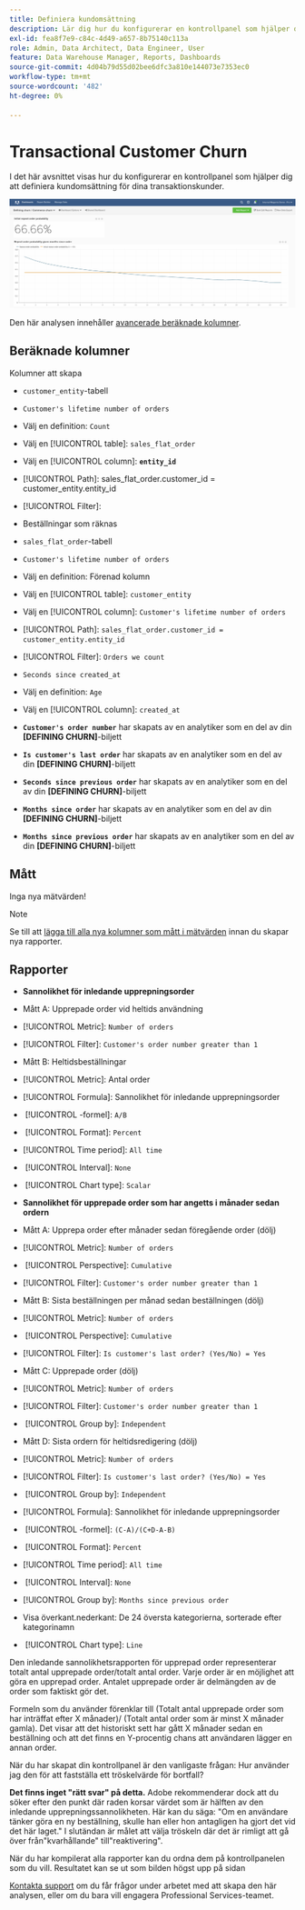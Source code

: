 ```yaml
---
title: Definiera kundomsättning
description: Lär dig hur du konfigurerar en kontrollpanel som hjälper dig att definiera kundomsättning för dina transaktionskunder.
exl-id: fea8f7e9-c84c-4d49-a657-8b75140c113a
role: Admin, Data Architect, Data Engineer, User
feature: Data Warehouse Manager, Reports, Dashboards
source-git-commit: 4d04b79d55d02bee6dfc3a810e144073e7353ec0
workflow-type: tm+mt
source-wordcount: '482'
ht-degree: 0%

---
```


# Transactional Customer Churn

I det här avsnittet visas hur du konfigurerar en kontrollpanel som hjälper dig att definiera kundomsättning för dina transaktionskunder.

![Kontrollpanel för kundomsättning som visar omsättningsfrekvens och kvarhållningsmått](../../assets/churn-deashboard.png)

Den här analysen innehåller [avancerade beräknade kolumner](../data-warehouse-mgr/adv-calc-columns.md).

## Beräknade kolumner

Kolumner att skapa

* `customer_entity`-tabell
* `Customer's lifetime number of orders`
* Välj en definition: `Count`
* Välj en [!UICONTROL table]: `sales_flat_order`
* Välj en [!UICONTROL column]: **`entity_id`**
* [!UICONTROL Path]: sales_flat_order.customer_id = customer_entity.entity_id
* [!UICONTROL Filter]:
* Beställningar som räknas

* `sales_flat_order`-tabell
* `Customer's lifetime number of orders`
* Välj en definition: Förenad kolumn
* Välj en [!UICONTROL table]: `customer_entity`
* Välj en [!UICONTROL column]: `Customer's lifetime number of orders`
* [!UICONTROL Path]: `sales_flat_order.customer_id = customer_entity.entity_id`
* [!UICONTROL Filter]: `Orders we count`

* `Seconds since created_at`
* Välj en definition: `Age`
* Välj en [!UICONTROL column]: `created_at`

* **`Customer's order number`** har skapats av en analytiker som en del av din **[DEFINING CHURN]**-biljett
* **`Is customer's last order`** har skapats av en analytiker som en del av din **[DEFINING CHURN]**-biljett
* **`Seconds since previous order`** har skapats av en analytiker som en del av din **[DEFINING CHURN]**-biljett
* **`Months since order`** har skapats av en analytiker som en del av din **[DEFINING CHURN]**-biljett
* **`Months since previous order`** har skapats av en analytiker som en del av din **[DEFINING CHURN]**-biljett

## Mått

Inga nya mätvärden!

>[!NOTE]
>
>Se till att [lägga till alla nya kolumner som mått i mätvärden](../data-warehouse-mgr/manage-data-dimensions-metrics.md) innan du skapar nya rapporter.

## Rapporter

* **Sannolikhet för inledande upprepningsorder**
* Mått A: Upprepade order vid heltids användning
* [!UICONTROL Metric]: `Number of orders`
* [!UICONTROL Filter]: `Customer's order number greater than 1`

* Mått B: Heltidsbeställningar
* [!UICONTROL Metric]: Antal order

* [!UICONTROL Formula]: Sannolikhet för inledande upprepningsorder
* &#x200B;
  [!UICONTROL -formel]: `A/B`
* &#x200B;
  [!UICONTROL Format]: `Percent`

* [!UICONTROL Time period]: `All time`
* &#x200B;
  [!UICONTROL Interval]: `None`
* &#x200B;
  [!UICONTROL Chart type]: `Scalar`

* **Sannolikhet för upprepade order som har angetts i månader sedan ordern**
* Mått A: Upprepa order efter månader sedan föregående order (dölj)
* [!UICONTROL Metric]: `Number of orders`
* &#x200B;
  [!UICONTROL Perspective]: `Cumulative`
* [!UICONTROL Filter]: `Customer's order number greater than 1`

* Mått B: Sista beställningen per månad sedan beställningen (dölj)
* [!UICONTROL Metric]: `Number of orders`
* &#x200B;
  [!UICONTROL Perspective]: `Cumulative`
* [!UICONTROL Filter]: `Is customer's last order? (Yes/No) = Yes`

* Mått C: Upprepade order (dölj)
* [!UICONTROL Metric]: `Number of orders`
* [!UICONTROL Filter]: `Customer's order number greater than 1`

* &#x200B;
  [!UICONTROL Group by]: `Independent`

* Mått D: Sista ordern för heltidsredigering (dölj)
* [!UICONTROL Metric]: `Number of orders`
* [!UICONTROL Filter]: `Is customer's last order? (Yes/No) = Yes`

* &#x200B;
  [!UICONTROL Group by]: `Independent`

* [!UICONTROL Formula]: Sannolikhet för inledande upprepningsorder
* &#x200B;
  [!UICONTROL -formel]: `(C-A)/(C+D-A-B)`
* &#x200B;
  [!UICONTROL Format]: `Percent`

* [!UICONTROL Time period]: `All time`
* &#x200B;
  [!UICONTROL Interval]: `None`
* [!UICONTROL Group by]: `Months since previous order`
* Visa överkant.nederkant: De 24 översta kategorierna, sorterade efter kategorinamn

* &#x200B;
  [!UICONTROL Chart type]: `Line`

Den inledande sannolikhetsrapporten för upprepad order representerar totalt antal upprepade order/totalt antal order. Varje order är en möjlighet att göra en upprepad order. Antalet upprepade order är delmängden av de order som faktiskt gör det.

Formeln som du använder förenklar till (Totalt antal upprepade order som har inträffat efter X månader)/ (Totalt antal order som är minst X månader gamla). Det visar att det historiskt sett har gått X månader sedan en beställning och att det finns en Y-procentig chans att användaren lägger en annan order.

När du har skapat din kontrollpanel är den vanligaste frågan: Hur använder jag den för att fastställa ett tröskelvärde för bortfall?

**Det finns inget &quot;rätt svar&quot; på detta.** Adobe rekommenderar dock att du söker efter den punkt där raden korsar värdet som är hälften av den inledande upprepningssannolikheten. Här kan du säga: &quot;Om en användare tänker göra en ny beställning, skulle han eller hon antagligen ha gjort det vid det här laget.&quot; I slutändan är målet att välja tröskeln där det är rimligt att gå över från&quot;kvarhållande&quot; till&quot;reaktivering&quot;.

När du har kompilerat alla rapporter kan du ordna dem på kontrollpanelen som du vill. Resultatet kan se ut som bilden högst upp på sidan

[Kontakta support](https://experienceleague.adobe.com/docs/commerce-knowledge-base/kb/troubleshooting/miscellaneous/mbi-service-policies.html?lang=sv-SE) om du får frågor under arbetet med att skapa den här analysen, eller om du bara vill engagera Professional Services-teamet.

